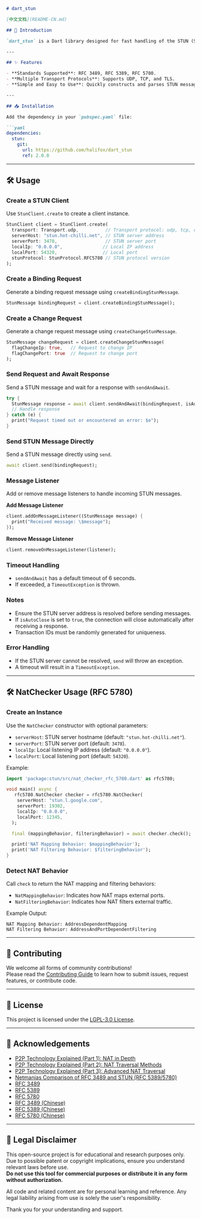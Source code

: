 ```markdown
# dart_stun

[中文文档](README-CN.md)

## 📖 Introduction

`dart_stun` is a Dart library designed for fast handling of the STUN (Session Traversal Utilities for NAT) protocol. It supports RFC 3489, RFC 5389, and RFC 5780 standards, as well as UDP, TCP, and TLS transport protocols, enabling developers to quickly send and receive STUN messages.

---

## ✨ Features

- **Standards Supported**: RFC 3489, RFC 5389, RFC 5780.  
- **Multiple Transport Protocols**: Supports UDP, TCP, and TLS.  
- **Simple and Easy to Use**: Quickly constructs and parses STUN messages.

---

## 📥 Installation

Add the dependency in your `pubspec.yaml` file:

```yaml
dependencies:
  stun:
    git:
      url: https://github.com/halifox/dart_stun
      ref: 2.0.0
```

---

## 🛠️ Usage

### Create a STUN Client

Use `StunClient.create` to create a client instance.

```dart
StunClient client = StunClient.create(
  transport: Transport.udp,          // Transport protocol: udp, tcp, or tls
  serverHost: "stun.hot-chilli.net", // STUN server address
  serverPort: 3478,                  // STUN server port
  localIp: "0.0.0.0",               // Local IP address
  localPort: 54320,                 // Local port
  stunProtocol: StunProtocol.RFC5780 // STUN protocol version
);
```

### Create a Binding Request

Generate a binding request message using `createBindingStunMessage`.

```dart
StunMessage bindingRequest = client.createBindingStunMessage();
```

### Create a Change Request

Generate a change request message using `createChangeStunMessage`.

```dart
StunMessage changeRequest = client.createChangeStunMessage(
  flagChangeIp: true,   // Request to change IP
  flagChangePort: true  // Request to change port
);
```

### Send Request and Await Response

Send a STUN message and wait for a response with `sendAndAwait`.

```dart
try {
  StunMessage response = await client.sendAndAwait(bindingRequest, isAutoClose: true);
  // Handle response
} catch (e) {
  print("Request timed out or encountered an error: $e");
}
```

### Send STUN Message Directly

Send a STUN message directly using `send`.

```dart
await client.send(bindingRequest);
```

### Message Listener

Add or remove message listeners to handle incoming STUN messages.

**Add Message Listener**

```dart
client.addOnMessageListener((StunMessage message) {
  print("Received message: \$message");
});
```

**Remove Message Listener**

```dart
client.removeOnMessageListener(listener);
```

### Timeout Handling

- `sendAndAwait` has a default timeout of 6 seconds.
- If exceeded, a `TimeoutException` is thrown.

### Notes

- Ensure the STUN server address is resolved before sending messages.
- If `isAutoClose` is set to `true`, the connection will close automatically after receiving a response.
- Transaction IDs must be randomly generated for uniqueness.

### Error Handling

- If the STUN server cannot be resolved, `send` will throw an exception.
- A timeout will result in a `TimeoutException`.

---

## 🛠️ NatChecker Usage (RFC 5780)

### Create an Instance

Use the `NatChecker` constructor with optional parameters:

- `serverHost`: STUN server hostname (default: `"stun.hot-chilli.net"`).
- `serverPort`: STUN server port (default: `3478`).
- `localIp`: Local listening IP address (default: `"0.0.0.0"`).
- `localPort`: Local listening port (default: `54320`).

Example:

```dart
import 'package:stun/src/nat_checker_rfc_5780.dart' as rfc5780;

void main() async {
   rfc5780.NatChecker checker = rfc5780.NatChecker(
    serverHost: "stun.l.google.com",
    serverPort: 19302,
    localIp: "0.0.0.0",
    localPort: 12345,
  );

  final (mappingBehavior, filteringBehavior) = await checker.check();

  print('NAT Mapping Behavior: $mappingBehavior');
  print('NAT Filtering Behavior: $filteringBehavior');
}
```

### Detect NAT Behavior

Call `check` to return the NAT mapping and filtering behaviors:

- `NatMappingBehavior`: Indicates how NAT maps external ports.
- `NatFilteringBehavior`: Indicates how NAT filters external traffic.

Example Output:

```text
NAT Mapping Behavior: AddressDependentMapping
NAT Filtering Behavior: AddressAndPortDependentFiltering
```

---

## 🤝 Contributing

We welcome all forms of community contributions!  
Please read the [Contributing Guide](CONTRIBUTING.md) to learn how to submit issues, request features, or contribute code.

---

## 📜 License

This project is licensed under the [LGPL-3.0 License](LICENSE).

---

## 🙏 Acknowledgements

- [P2P Technology Explained (Part 1): NAT in Depth](http://www.52im.net/thread-50-1-1.html)
- [P2P Technology Explained (Part 2): NAT Traversal Methods](http://www.52im.net/thread-542-1-1.html)
- [P2P Technology Explained (Part 3): Advanced NAT Traversal](http://www.52im.net/thread-2872-1-1.html)
- [Netmanias Comparison of RFC 3489 and STUN (RFC 5389/5780)](https://netmanias.com/en/post/techdocs/6065/nat-network-protocol/stun-rfc-3489-vs-stun-rfc-5389-5780)
- [RFC 3489](https://datatracker.ietf.org/doc/html/rfc3489)
- [RFC 5389](https://datatracker.ietf.org/doc/html/rfc5389)
- [RFC 5780](https://datatracker.ietf.org/doc/html/rfc5780)
- [RFC 3489 (Chinese)](https://rfc2cn.com/rfc3489.html)
- [RFC 5389 (Chinese)](https://rfc2cn.com/rfc5389.html)
- [RFC 5780 (Chinese)](https://rfc2cn.com/rfc5780.html)

---

## 📢 Legal Disclaimer

This open-source project is for educational and research purposes only.  
Due to possible patent or copyright implications, ensure you understand relevant laws before use.  
**Do not use this tool for commercial purposes or distribute it in any form without authorization.**

All code and related content are for personal learning and reference. Any legal liability arising from use is solely the user's responsibility.

Thank you for your understanding and support.
```